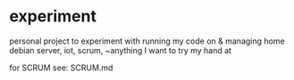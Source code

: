 # experiment  

personal project to experiment with running my code on & managing home debian server, iot, scrum, ~anything I want to try my hand at

for SCRUM see: SCRUM.md

